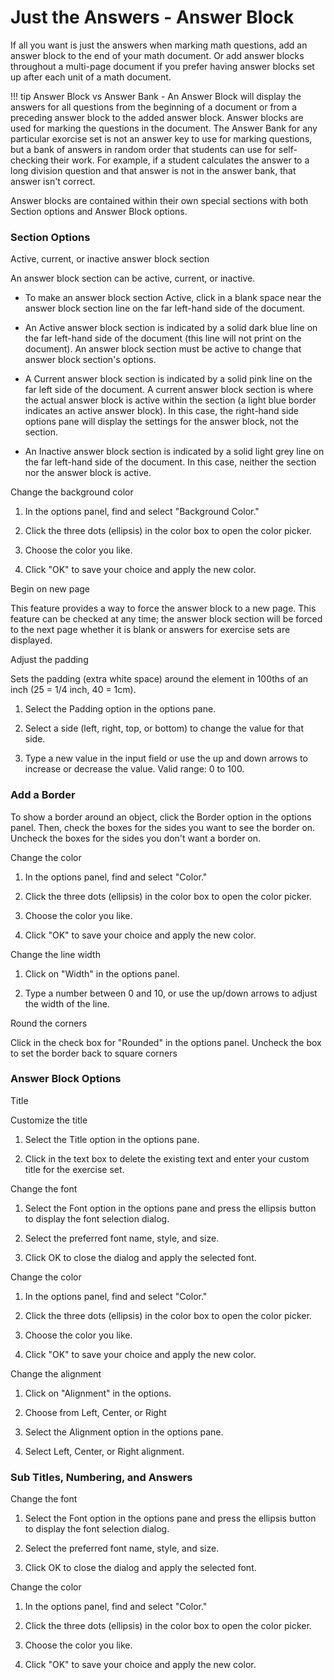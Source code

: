 # Just the Answers - Answer Block

If all you want is just the answers when marking math questions, add an answer block to the end of your math document. Or add answer blocks throughout a multi-page document if you prefer having answer blocks set up after each unit of a math document.

!!! tip
    Answer Block vs Answer Bank - An Answer Block will display the answers for all questions from the beginning of a document or from a preceding answer block to the added answer block. Answer blocks are used for marking the questions in the document. The Answer Bank for any particular exorcise set is not an answer key to use for marking questions, but a bank of answers in random order that students can use for self-checking their work. For example, if a student calculates the answer to a long division question and that answer is not in the answer bank, that answer isn't correct.

Answer blocks are contained within their own special sections with both Section options and Answer Block options.
### Section Options
Active, current, or inactive answer block section

An answer block section can be active, current, or inactive.

- To make an answer block section Active, click in a blank space near the answer block section line on the far left-hand side of the document.

- An Active answer block section is indicated by a solid dark blue line on the far left-hand side of the document (this line will not print on the document). An answer block section must be active to change that answer block section's options.

- A Current answer block section is indicated by a solid pink line on the far left side of the document. A current answer block section is where the actual answer block is active within the section (a light blue border indicates an active answer block). In this case, the right-hand side options pane will display the settings for the answer block, not the section.

- An Inactive answer block section is indicated by a solid light grey line on the far left-hand side of the document. In this case, neither the section nor the answer block is active.

Change the background color

1. In the options panel, find and select "Background Color."

1. Click the three dots (ellipsis) in the color box to open the color picker.

2. Choose the color you like.

3. Click "OK" to save your choice and apply the new color.

Begin on new page

This feature provides a way to force the answer block to a new page. This feature can be checked at any time; the answer block section will be forced to the next page whether it is blank or answers for exercise sets are displayed.

Adjust the padding

Sets the padding (extra white space) around the element in 100ths of an inch (25 = 1/4 inch, 40 = 1cm).

1. Select the Padding option in the options pane.

2. Select a side (left, right, top, or bottom) to change the value for that side.

3. Type a new value in the input field or use the up and down arrows to increase or decrease the value. Valid range: 0 to 100.
### Add a Border
To show a border around an object, click the Border option in the options panel. Then, check the boxes for the sides you want to see the border on. Uncheck the boxes for the sides you don't want a border on.

Change the color

1. In the options panel, find and select "Color."

2. Click the three dots (ellipsis) in the color box to open the color picker.

3. Choose the color you like.

4. Click "OK" to save your choice and apply the new color.

Change the line width

1. Click on "Width" in the options panel.

2. Type a number between 0 and 10, or use the up/down arrows to adjust the width of the line.

Round the corners

Click in the check box for "Rounded" in the options panel. Uncheck the box to set the border back to square corners
### Answer Block Options
Title

Customize the title

1. Select the Title option in the options pane.

2. Click in the text box to delete the existing text and enter your custom title for the exercise set.

Change the font

1. Select the Font option in the options pane and press the ellipsis button to display the font selection dialog.

2. Select the preferred font name, style, and size.

3. Click OK to close the dialog and apply the selected font.

Change the color

1. In the options panel, find and select "Color."

2. Click the three dots (ellipsis) in the color box to open the color picker.

3. Choose the color you like.

4. Click "OK" to save your choice and apply the new color.

Change the alignment

1. Click on "Alignment" in the options.

2. Choose from Left, Center, or Right

1. Select the Alignment option in the options pane.

2. Select Left, Center, or Right alignment.
### Sub Titles, Numbering, and Answers
Change the font

1. Select the Font option in the options pane and press the ellipsis button to display the font selection dialog.

2. Select the preferred font name, style, and size.

3. Click OK to close the dialog and apply the selected font.

Change the color

1. In the options panel, find and select "Color."

2. Click the three dots (ellipsis) in the color box to open the color picker.

3. Choose the color you like.

4. Click "OK" to save your choice and apply the new color.

